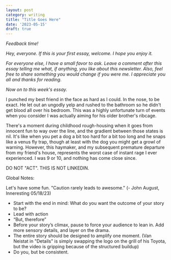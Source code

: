 ```yaml
---
layout: post
category: writing
title: "Title Goes Here"
date: '2023-05-15'
draft: true
---
```


_Feedback time!_

_Hey, everyone. If this is your first essay, welcome. I hope you enjoy it._

_For everyone else, I have a small favor to ask. Leave a comment after this essay telling me what, if anything, you like about this newsletter. Also, feel free to share something you would change if you were me. I appreciate you all and thanks for reading._

_Now on to this week's essay._



I punched my best friend in the face as hard as I could. In the nose, to be exact. He let out an ungodly yelp and rushed to the bathroom so he didn't get blood all over his bedroom. This was a highly unfortunate turn of events when you consider I was actually aiming for his older brother's ribcage.

There's a moment during childhood rough-housing when it goes from innocent fun to way over the line, and the gradient between those states is nil. It's like when you pet a dog a bit too hard for a bit too long and he snaps like a venus fly trap, though at least with the dog you might get a growl of warning. However, this haymaker, and my subsequent premature departure from my friend's house, represents the worst case of instant rage I ever experienced. I was 9 or 10, and nothing has come close since.


DO NOT "ACT". THIS IS NOT LINKEDIN.

Global Notes:

Let's have some fun. "Caution rarely leads to awesome." (- John August, Inneresting 05/18/23)

- Start with the end in mind: What do you want the outcome of your story to be?
- Lead with action
- “But, therefore”
- Before your story’s climax, pause to force your audience to lean in. Add more sensory details, and layer on the drama.
- The entire story should be designed to amplify one moment. (Van Neistat in "Details" is simply swapping the logo on the grill of his Toyota, but the video is gripping because of the structured buildup)
- Do you, but be consistent.
